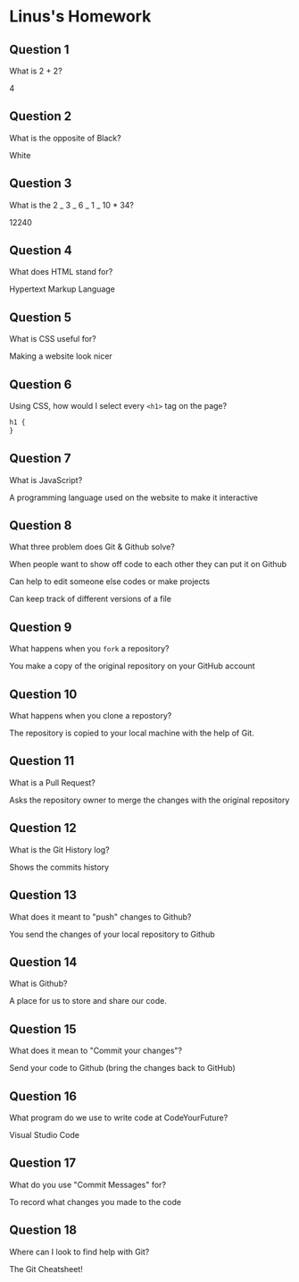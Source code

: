 # Linus's Homework

## Question 1

What is 2 + 2?

4

## Question 2

What is the opposite of Black?

White

## Question 3

What is the 2 _ 3 _ 6 _ 1 _ 10 \* 34?

12240

## Question 4

What does HTML stand for?

Hypertext Markup Language

## Question 5

What is CSS useful for?

Making a website look nicer

## Question 6

Using CSS, how would I select every `<h1>` tag on the page?

```css
h1 {
}
```

## Question 7

What is JavaScript?

A programming language used on the website to make it interactive

## Question 8

What three problem does Git & Github solve?

When people want to show off code to each other they can put it on Github

Can help to edit someone else codes or make projects

Can keep track of different versions of a file

## Question 9

What happens when you `fork` a repository?

You make a copy of the original repository on your GitHub account

## Question 10

What happens when you clone a repostory?

The repository is copied to your local machine with the help of Git.

## Question 11

What is a Pull Request?

Asks the repository owner to merge the changes with the original repository

## Question 12

What is the Git History log?

Shows the commits history

## Question 13

What does it meant to "push" changes to Github?

You send the changes of your local repository to Github

## Question 14

What is Github?

A place for us to store and share our code.

## Question 15

What does it mean to "Commit your changes"?

Send your code to Github (bring the changes back to GitHub)

## Question 16

What program do we use to write code at CodeYourFuture?

Visual Studio Code

## Question 17

What do you use "Commit Messages" for?

To record what changes you made to the code

## Question 18

Where can I look to find help with Git?

The Git Cheatsheet!
